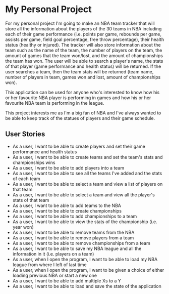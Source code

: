# My Personal Project

For my personal project I'm going to make an NBA team tracker that will store all the information about the players of 
the 30 teams in NBA including each of their game performance (i.e. points per game, rebounds per game, assists per game, 
field goal percentage, free throw percentage), their health status (healthy or injured). The tracker will also store 
information about the team such as the name of the team, the number of players on the team, the amount of games that 
the team won/lost, and the amount of championships the team has won. The user will be able to search a player's name, 
the stats of that player (game performance and health status) will be returned. If the user searches a team, then the 
team stats will be returned (team name, number of players in team, games won and lost, amount of championships won). 

This application can be used for anyone who's interested to know how his or her favourite NBA player is performing in 
games and how his or her favourite NBA team is performing in the league. 

This project interests me as I'm a big fan of NBA and I've always wanted to be able 
to keep track of the statues of players and their game schedule.

## User Stories

- As a user, I want to be able to create players and set their game performance and health status
- As a user, I want to be able to create teams and set the team's stats and championships wins
- As a user, I want to be able to add players into a team
- As a user, I want to be able to see all the teams I've added and the stats of each team
- As a user, I want to be able to select a team and view a list of players on that team
- As a user, I want to be able to select a team and view all the player's stats of that team
- As a user, I want to be able to add teams to the NBA
- As a user, I want to be able to create championships
- As a user, I want to be able to add championships to a team
- As a user, I want to be able to view the stats of the championship (i.e. year won)
- As a user, I want to be able to remove teams from the NBA
- As a user, I want to be able to remove players from a team
- As a user, I want to be able to remove championships from a team
- As a user, I want to be able to save my NBA league and all the information in it (i.e. players on a team)
- As a user, when I open the program, I want to be able to load my NBA league from where I left of last time
- As a user, when I open the program, I want to be given a choice of either loading previous NBA or start a new one
- As a user, I want to be able to add multiple Xs to a Y
- As a user, I want to be able to load and save the state of the application
